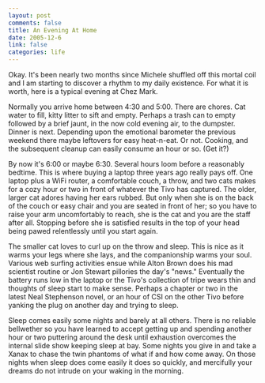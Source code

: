 ```yaml
--- 
layout: post
comments: false
title: An Evening At Home
date: 2005-12-6
link: false
categories: life
---
```

Okay. It's been nearly two months since Michele shuffled off this mortal coil and I am starting to discover a rhythm to my daily existence. For what it is worth, here is a typical evening at Chez Mark.

Normally you arrive home between 4:30 and 5:00. There are chores. Cat water to fill, kitty litter to sift and empty. Perhaps a trash can to empty followed by a brief jaunt, in the now cold evening air, to the dumpster. Dinner is next. Depending upon the emotional barometer the previous weekend there maybe leftovers for easy heat-n-eat. Or not. Cooking, and the subsequent cleanup can easily consume an hour or so. (Get it?)

By now it's 6:00 or maybe 6:30. Several hours loom before a reasonably bedtime. This is where buying a laptop three years ago really pays off. One laptop plus a WiFi router, a comfortable couch, a throw, and two cats makes for a cozy hour or two in front of whatever the Tivo has captured. The older, larger cat adores having her ears rubbed. But only when she is on the back of the couch or easy chair and you are seated in front of her; so you have to raise your arm uncomfortably to reach, she is the cat and you are the staff after all. Stopping before she is satisfied results in the top of your head being pawed relentlessly until you start again.

The smaller cat loves to curl up on the throw and sleep. This is nice as it warms your legs where she lays, and the companionship warms your soul. Various web surfing activities ensue while Alton Brown does his mad scientist routine or Jon Stewart pillories the day's "news." Eventually the battery runs low in the laptop or the Tivo's collection of tripe wears thin and thoughts of sleep start to make sense. Perhaps a chapter or two in the latest Neal Stephenson novel, or an hour of CSI on the other Tivo before yanking the plug on another day and trying to sleep.

Sleep comes easily some nights and barely at all others. There is no reliable bellwether so you have learned to accept getting up and spending another hour or two puttering around the desk until exhaustion overcomes the internal slide show keeping sleep at bay. Some nights you give in and take a Xanax to chase the twin phantoms of what if and how come away.  On those nights when sleep does come easily it does so quickly, and mercifully your dreams do not intrude on your waking in the morning.
